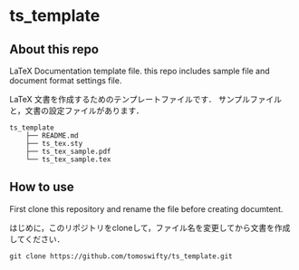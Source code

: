 # ts_template
## About this repo
LaTeX Documentation template file.
this repo includes sample file and document format settings file. 

LaTeX 文書を作成するためのテンプレートファイルです．
サンプルファイルと，文書の設定ファイルがあります．
```
ts_template
    ├── README.md
    ├── ts_tex.sty
    ├── ts_tex_sample.pdf
    └── ts_tex_sample.tex
```
## How to use
First clone this repository and rename the file before creating documtent.

はじめに，このリポジトリをcloneして，ファイル名を変更してから文書を作成してください．

```
git clone https://github.com/tomoswifty/ts_template.git
```